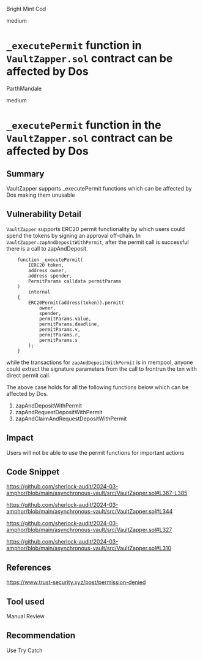 Bright Mint Cod

medium

# `_executePermit` function in `VaultZapper.sol` contract  can be affected by Dos

ParthMandale

medium

# `_executePermit` function in the `VaultZapper.sol` contract  can be affected by Dos 

## Summary
VaultZapper supports _executePermit functions which can be affected by Dos making them unusable

## Vulnerability Detail
`VaultZapper` supports ERC20 permit functionality by which users could spend the tokens by signing an approval off-chain. In `VaultZapper.zapAndDepositWithPermit`, after the permit call is successful there is a call to zapAndDeposit.
```solidity
    function _executePermit(
        IERC20 token,
        address owner,
        address spender,
        PermitParams calldata permitParams
    )
        internal
    {
        ERC20Permit(address(token)).permit(
            owner,
            spender,
            permitParams.value,
            permitParams.deadline,
            permitParams.v,
            permitParams.r,
            permitParams.s
        );
    }
```
while the transactions for `zapAndDepositWithPermit` is in mempool, anyone could extract the signature parameters from the call to frontrun the txn with direct permit call.

The above case holds for all the following functions below which can be affected by Dos.

1. zapAndDepositWithPermit
2. zapAndRequestDepositWithPermit
3. zapAndClaimAndRequestDepositWithPermit


## Impact
Users will not be able to use the permit functions for important actions

## Code Snippet
https://github.com/sherlock-audit/2024-03-amphor/blob/main/asynchronous-vault/src/VaultZapper.sol#L367-L385

https://github.com/sherlock-audit/2024-03-amphor/blob/main/asynchronous-vault/src/VaultZapper.sol#L344

https://github.com/sherlock-audit/2024-03-amphor/blob/main/asynchronous-vault/src/VaultZapper.sol#L327

https://github.com/sherlock-audit/2024-03-amphor/blob/main/asynchronous-vault/src/VaultZapper.sol#L310

## References
https://www.trust-security.xyz/post/permission-denied

## Tool used

Manual Review

## Recommendation

Use Try Catch